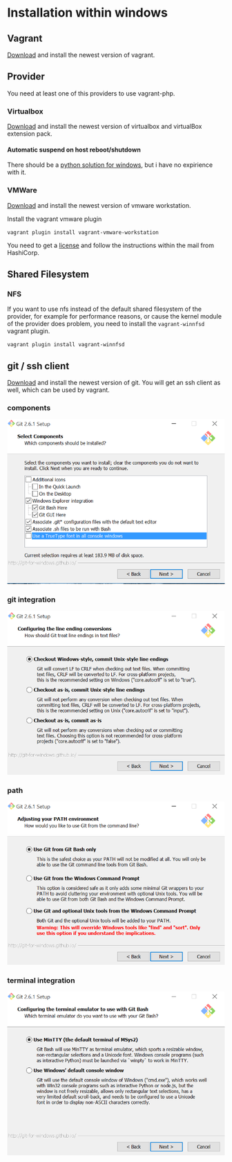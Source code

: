 # Installation within windows

## Vagrant

[Download][1] and install the newest version of vagrant.

## Provider

You need at least one of this providers to use vagrant-php.

### Virtualbox

[Download][2] and install the newest version of virtualbox and virtualBox extension pack.

#### Automatic suspend on host reboot/shutdown

There should be a [python solution for windows][3], but i have no expirience with it.

### VMWare

[Download][4] and install the newest version of vmware workstation.

Install the vagrant vmware plugin

```{.sh}
vagrant plugin install vagrant-vmware-workstation
```

You need to get a [license][5] and follow the instructions within the mail from HashiCorp.

## Shared Filesystem

### NFS

If you want to use nfs instead of the default shared filesystem of the provider, for example for performance reasons,
or cause the kernel module of the provider does problem, you need to install the `vagrant-winnfsd` vagrant plugin.

```{.sh}
vagrant plugin install vagrant-winnfsd
```

## git / ssh client

[Download][5] and install the newest version of git. You will get an ssh client as well, which can be used by vagrant.

### components

![use default components](windows/components.png)

### git integration

![checkout windows style, commit unix style](windows/git-integration.png)

### path

![use git from git bash only](windows/path.png)

### terminal integration

![use mintty](windows/terminal-integration.png)

[1]: https://www.vagrantup.com/downloads.html
[2]: https://www.virtualbox.org/wiki/Downloads
[3]: http://blog.ionelmc.ro/2014/01/04/virtualbox-vm-auto-shutdown
[3]: https://www.vmware.com/products/workstation
[4]: https://www.vagrantup.com/vmware
[5]: https://git-for-windows.github.io
